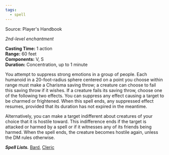 ```yaml
---
tags:
  - spell
---
```

Source: Player's Handbook

_2nd-level enchantment_

**Casting Time:** 1 action  
**Range:** 60 feet  
**Components:** V, S  
**Duration:** Concentration, up to 1 minute

You attempt to suppress strong emotions in a group of people. Each humanoid in a 20-foot-radius sphere centered on a point you choose within range must make a Charisma saving throw; a creature can choose to fail this saving throw if it wishes. If a creature fails its saving throw, choose one of the following two effects. You can suppress any effect causing a target to be charmed or frightened. When this spell ends, any suppressed effect resumes, provided that its duration has not expired in the meantime.

Alternatively, you can make a target indifferent about creatures of your choice that it is hostile toward. This indifference ends if the target is attacked or harmed by a spell or if it witnesses any of its friends being harmed. When the spell ends, the creature becomes hostile again, unless the DM rules otherwise.

**_Spell Lists._** [Bard](http://dnd5e.wikidot.com/spells:bard), [Cleric](http://dnd5e.wikidot.com/spells:cleric)